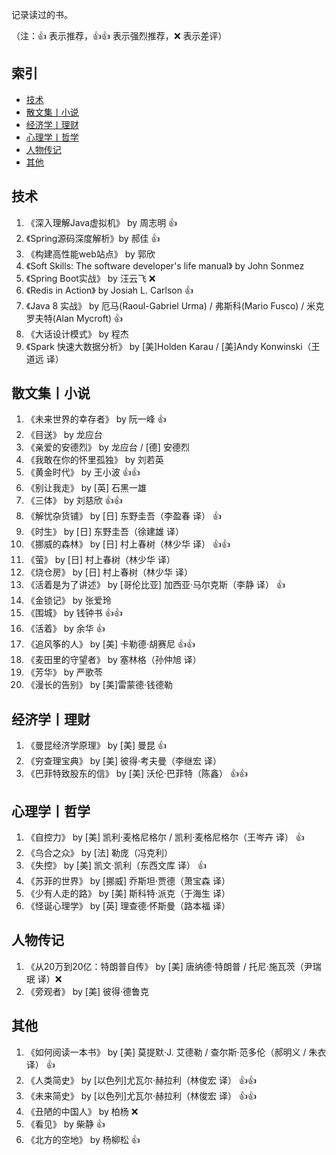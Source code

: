 记录读过的书。

（注：:+1: 表示推荐，:+1::+1: 表示强烈推荐，:x: 表示差评）

## 索引

- [技术](#技术)
- [散文集丨小说](#散文集丨小说)
- [经济学丨理财](#经济学丨理财)
- [心理学丨哲学](#心理学丨哲学)
- [人物传记](#人物传记)
- [其他](#其他)

## 技术

1. 《深入理解Java虚拟机》 by 周志明 :+1:
1. 《Spring源码深度解析》by 郝佳 :+1:
1. 《构建高性能web站点》 by 郭欣
1. 《Soft Skills: The software developer's life manual》 by John Sonmez
1. 《Spring Boot实战》 by 汪云飞 :x:
1. 《Redis in Action》 by Josiah L. Carlson :+1:
1. 《Java 8 实战》 by 厄马(Raoul-Gabriel Urma) / 弗斯科(Mario Fusco) / 米克罗夫特(Alan Mycroft) :+1:
1. 《大话设计模式》 by 程杰
1. 《Spark 快速大数据分析》 by [美]Holden Karau / [美]Andy Konwinski（王道远 译）


## 散文集丨小说


1. 《未来世界的幸存者》 by 阮一峰 :+1:
1. 《目送》 by 龙应台
1. 《亲爱的安德烈》 by 龙应台 / [德] 安德烈
1. 《我敢在你的怀里孤独》 by 刘若英
1. 《黄金时代》 by 王小波 :+1::+1:
1. 《别让我走》 by [英] 石黑一雄
1. 《三体》 by 刘慈欣 :+1::+1:
1. 《解忧杂货铺》 by [日] 东野圭吾（李盈春  译） :+1:
1. 《时生》 by [日] 东野圭吾（徐建雄 译）
1. 《挪威的森林》 by [日] 村上春树（林少华 译） :+1::+1:
1. 《萤》 by [日] 村上春树（林少华 译）
1. 《烧仓房》 by [日] 村上春树（林少华 译）
1. 《活着是为了讲述》 by [哥伦比亚] 加西亚·马尔克斯（李静 译） :+1:
1. 《金锁记》 by 张爱玲
1. 《围城》 by 钱钟书 :+1::+1:
1. 《活着》 by 余华 :+1:
1. 《追风筝的人》 by [美] 卡勒德·胡赛尼 :+1::+1:
1. 《麦田里的守望者》 by 塞林格（孙仲旭 译）
1. 《芳华》 by 严歌苓
1. 《漫长的告别》 by [美]雷蒙德·钱德勒


## 经济学丨理财

1. 《曼昆经济学原理》 by [美] 曼昆 :+1:
1. 《穷查理宝典》 by [美] 彼得·考夫曼（李继宏 译）
1. 《巴菲特致股东的信》 by  [美] 沃伦·巴菲特（陈鑫） :+1::+1:


## 心理学丨哲学

1. 《自控力》 by [美] 凯利·麦格尼格尔 / 凯利·麦格尼格尔（王岑卉 译） :+1:
1. 《乌合之众》 by [法] 勒庞（冯克利）
1. 《失控》 by [美] 凯文·凯利（东西文库 译） :+1:
1. 《苏菲的世界》 by [挪威] 乔斯坦·贾德（萧宝森 译）
1. 《少有人走的路》 by [美] 斯科特·派克（于海生 译）
1. 《怪诞心理学》 by [英] 理查德·怀斯曼（路本福 译）

## 人物传记
1. 《从20万到20亿：特朗普自传》 by [美] 唐纳德·特朗普 / 托尼·施瓦茨（尹瑞珉 译）:x:
1. 《旁观者》 by [美] 彼得·德鲁克

## 其他

1. 《如何阅读一本书》 by [美] 莫提默·J. 艾德勒 / 查尔斯·范多伦（郝明义 / 朱衣 译） :+1:
1. 《人类简史》 by [以色列]尤瓦尔·赫拉利（林俊宏 译） :+1::+1:
1. 《未来简史》 by [以色列]尤瓦尔·赫拉利（林俊宏 译） :+1::+1:
1. 《丑陋的中国人》 by 柏杨 :x:
1. 《看见》 by 柴静 :+1:
1. 《北方的空地》 by 杨柳松 :+1:
